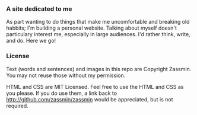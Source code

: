 ### A site dedicated to me

As part wanting to do things that make me uncomfortable and breaking old habbits; 
I'm building a personal website. Talking about myself doesn't particulary interest
me, especially in large audiences. I'd rather think, write, and do. Here we go!

### License

Text (words and sentences) and images in this repo are Copyright Zassmin. You may not reuse those without my permission.

HTML and CSS are MIT Licensed. Feel free to use the HTML and CSS as you please. If you do use them, a link back to http://github.com/zassmin/zassmin would be appreciated, but is not required.
